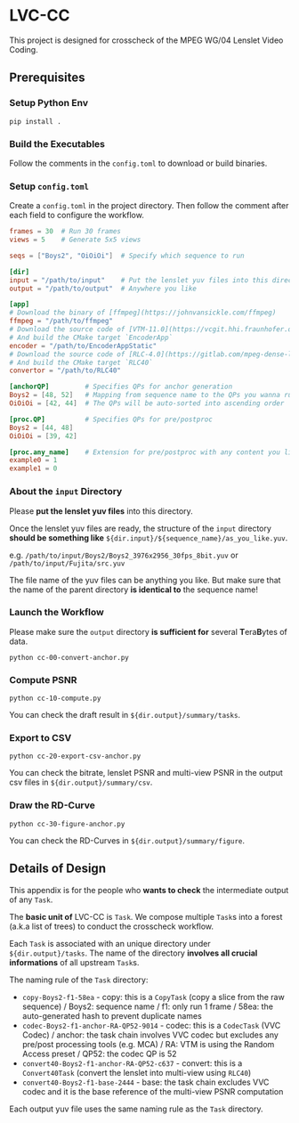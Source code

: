 # LVC-CC

This project is designed for crosscheck of the MPEG WG/04 Lenslet Video Coding.

## Prerequisites

### Setup Python Env

```shell
pip install .
```

### Build the Executables

Follow the comments in the `config.toml` to download or build binaries.

### Setup `config.toml`

Create a `config.toml` in the project directory. Then follow the comment after each field to configure the workflow.

```toml
frames = 30  # Run 30 frames
views = 5    # Generate 5x5 views

seqs = ["Boys2", "OiOiOi"]  # Specify which sequence to run

[dir]
input = "/path/to/input"    # Put the lenslet yuv files into this directory
output = "/path/to/output"  # Anywhere you like

[app]
# Download the binary of [ffmpeg](https://johnvansickle.com/ffmpeg)
ffmpeg = "/path/to/ffmpeg"
# Download the source code of [VTM-11.0](https://vcgit.hhi.fraunhofer.de/jvet/VVCSoftware_VTM/-/tree/VTM-11.0)
# And build the CMake target `EncoderApp`
encoder = "/path/to/EncoderAppStatic"
# Download the source code of [RLC-4.0](https://gitlab.com/mpeg-dense-light-field/rlc/-/tree/version4.0)
# And build the CMake target `RLC40`
convertor = "/path/to/RLC40"

[anchorQP]         # Specifies QPs for anchor generation
Boys2 = [48, 52]   # Mapping from sequence name to the QPs you wanna run
OiOiOi = [42, 44]  # The QPs will be auto-sorted into ascending order

[proc.QP]          # Specifies QPs for pre/postproc
Boys2 = [44, 48]
OiOiOi = [39, 42]

[proc.any_name]    # Extension for pre/postproc with any content you like
example0 = 1
example1 = 0
```

### About the `input` Directory

Please **put the lenslet yuv files** into this directory.

Once the lenslet yuv files are ready, the structure of the `input` directory **should be something like** `${dir.input}/${sequence_name}/as_you_like.yuv`.

e.g. `/path/to/input/Boys2/Boys2_3976x2956_30fps_8bit.yuv` or `/path/to/input/Fujita/src.yuv`

The file name of the yuv files can be anything you like. But make sure that the name of the parent directory **is identical to** the sequence name!

### Launch the Workflow

Please make sure the `output` directory **is sufficient for** several **T**era**B**ytes of data.

```shell
python cc-00-convert-anchor.py
```

### Compute PSNR

```shell
python cc-10-compute.py
```

You can check the draft result in `${dir.output}/summary/tasks`.

### Export to CSV

```shell
python cc-20-export-csv-anchor.py
```

You can check the bitrate, lenslet PSNR and multi-view PSNR in the output csv files in `${dir.output}/summary/csv`.

### Draw the RD-Curve

```shell
python cc-30-figure-anchor.py
```

You can check the RD-Curves in `${dir.output}/summary/figure`.

## Details of Design

This appendix is for the people who **wants to check** the intermediate output of any `Task`.

The **basic unit of** LVC-CC is `Task`. We compose multiple `Task`s into a forest (a.k.a list of trees) to conduct the crosscheck workflow.

Each `Task` is associated with an unique directory under `${dir.output}/tasks`. The name of the directory **involves all crucial informations** of all upstream `Task`s.

The naming rule of the `Task` directory:

- `copy-Boys2-f1-58ea` - copy: this is a `CopyTask` (copy a slice from the raw sequence) / Boys2: sequence name / f1: only run 1 frame / 58ea: the auto-generated hash to prevent duplicate names
- `codec-Boys2-f1-anchor-RA-QP52-9014` - codec: this is a `CodecTask` (VVC Codec) / anchor: the task chain involves VVC codec but excludes any pre/post processing tools (e.g. MCA) / RA: VTM is using the Random Access preset / QP52: the codec QP is 52
- `convert40-Boys2-f1-anchor-RA-QP52-c637` - convert: this is a `Convert40Task` (convert the lenslet into multi-view using `RLC40`)
- `convert40-Boys2-f1-base-2444` - base: the task chain excludes VVC codec and it is the base reference of the multi-view PSNR computation

Each output yuv file uses the same naming rule as the `Task` directory.
